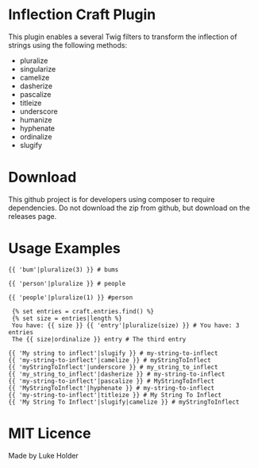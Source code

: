 # Inflection Craft Plugin

This plugin enables a several Twig filters to transform the inflection of strings using the following methods:

* pluralize
* singularize
* camelize
* dasherize
* pascalize
* titleize
* underscore
* humanize
* hyphenate
* ordinalize
* slugify


# Download

This github project is for developers using composer to require dependencies. Do not download the zip from github, but download on the releases page.


# Usage Examples

```
{{ 'bum'|pluralize(3) }} # bums
```

```
{{ 'person'|pluralize }} # people
```

```
{{ 'people'|pluralize(1) }} #person
```

```
 {% set entries = craft.entries.find() %}
 {% set size = entries|length %}
 You have: {{ size }} {{ 'entry'|pluralize(size) }}﻿ # You have: 3 entries
 The {{ size|ordinalize }} entry # The third entry
```

```
{{ 'My string to inflect'|slugify }} # my-string-to-inflect
{{ 'my-string-to-inflect'|camelize }} # myStringToInflect
{{ 'myStringToInflect'|underscore }} # my_string_to_inflect
{{ 'my_string_to_inflect'|dasherize }} # my-string-to-inflect
{{ 'my-string-to-inflect'|pascalize }} # MyStringToInflect
{{ 'MyStringToInflect'|hyphenate }} # my-string-to-inflect
{{ 'my-string-to-inflect'|titleize }} # My String To Inflect
{{ 'My String To Inflect'|slugify|camelize }} # myStringToInflect
```

# MIT Licence

Made by Luke Holder
